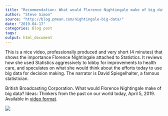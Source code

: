 ```yaml
---
title: "Recommendation: What would Florence Nightingale make of big data?"
author: "Steve Simon"
source: "http://blog.pmean.com/nightingale-big-data/"
date: "2019-04-17"
categories: Blog post
tags: 
output: html_document
---
```


This is a nice video, professionally produced and very short (4 minutes)
that shows the importance Florence Nightingale attached to Statistics.
It reviews how she used Statistics aggressively to lobby for
improvements to health care, and speculates on what she would think
about the efforts today to use big data for decision making. The
narrator is David Spiegelhalter, a famous statistician.

<!---More--->

British Broadcasting Corporation. What would Florence Nightingale make
of big data? Ideas: Thinkers from the past on our world today, April 5,
2019. Available in [video
format](https://www.bbc.com/ideas/videos/what-would-florence-nightingale-make-of-big-data/p075lxkt).

![](http://www.pmean.com/images/images/19/nightingale-big-data01.png)




